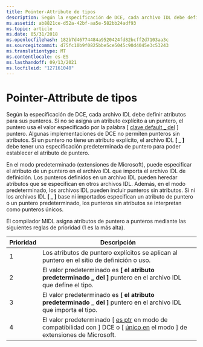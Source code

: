 ```yaml
---
title: Pointer-Attribute de tipos
description: Según la especificación de DCE, cada archivo IDL debe definir atributos para sus punteros.
ms.assetid: ab8821ce-d52a-42bf-aa5e-582bb24adf93
ms.topic: article
ms.date: 05/31/2018
ms.openlocfilehash: 182b7d46774484a9520424fd82bcff2d7103aa3c
ms.sourcegitcommit: d75fc10b9f0825bbe5ce5045c90d4045e3c53243
ms.translationtype: MT
ms.contentlocale: es-ES
ms.lasthandoff: 09/13/2021
ms.locfileid: "127161040"
---
```

# <a name="pointer-attribute-type-inheritance"></a>Pointer-Attribute de tipos

Según la especificación de DCE, cada archivo IDL debe definir atributos para sus punteros. Si no se asigna un atributo explícito a un puntero, el puntero usa el valor especificado por la palabra \[ [clave default \_ del](/windows/desktop/Midl/pointer-default) \] puntero. Algunas implementaciones de DCE no permiten punteros sin atributos. Si un puntero no tiene un atributo explícito, el archivo IDL **\[ \_ \]** debe tener una especificación predeterminada de puntero para poder establecer el atributo de puntero.

En el modo predeterminado (extensiones de Microsoft), puede especificar el atributo de un puntero en el archivo IDL que importa el archivo IDL de definición. Los punteros definidos en un archivo IDL pueden heredar atributos que se especifican en otros archivos IDL. Además, en el modo predeterminado, los archivos IDL pueden incluir punteros sin atributos. Si ni los archivos IDL **\[ \_ \]** base ni importados especifican un atributo de puntero o un puntero predeterminado, los punteros sin atributos se interpretan como punteros únicos.

El compilador MIDL asigna atributos de puntero a punteros mediante las siguientes reglas de prioridad (1 es la más alta).



| Prioridad | Descripción                                                                                                                |
|----------|----------------------------------------------------------------------------------------------------------------------------|
| 1        | Los atributos de puntero explícitos se aplican al puntero en el sitio de definición o uso.                                      |
| 2        | El valor predeterminado es **\[ el atributo predeterminado \_ del \]** puntero en el archivo IDL que define el tipo.                               |
| 3        | El valor predeterminado es **\[ el atributo predeterminado \_ del \]** puntero en el archivo IDL que importa el tipo.                               |
| 4        | El valor predeterminado \[ [es ptr](/windows/desktop/Midl/ptr) en modo de compatibilidad con \] DCE o \[ [único en](/windows/desktop/Midl/unique) el modo \] de extensiones de Microsoft. |



 

 

 